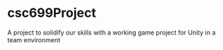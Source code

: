 # csc699Project
A project to solidify our skills with a working game project for Unity in a team environment
